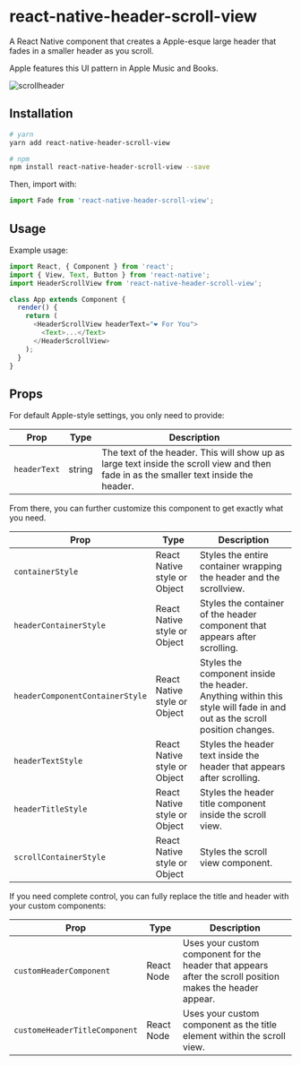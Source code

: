 # react-native-header-scroll-view

A React Native component that creates a Apple-esque large header that fades in a smaller header as you scroll.

Apple features this UI pattern in Apple Music and Books.

![scrollheader](https://user-images.githubusercontent.com/6455018/46266839-15ba4180-c500-11e8-8c6c-df1d6b22e2bb.gif)

## Installation

```bash
# yarn
yarn add react-native-header-scroll-view

# npm
npm install react-native-header-scroll-view --save
```

Then, import with:

```js
import Fade from 'react-native-header-scroll-view';
```

## Usage

Example usage:

```js
import React, { Component } from 'react';
import { View, Text, Button } from 'react-native';
import HeaderScrollView from 'react-native-header-scroll-view';

class App extends Component {
  render() {
    return (
      <HeaderScrollView headerText="❤️ For You">
        <Text>...</Text>
      </HeaderScrollView>
    );
  }
}
```

## Props

For default Apple-style settings, you only need to provide:

| Prop         | Type   | Description                                                                                                                            |
| ------------ | ------ | -------------------------------------------------------------------------------------------------------------------------------------- |
| `headerText` | string | The text of the header. This will show up as large text inside the scroll view and then fade in as the smaller text inside the header. |

From there, you can further customize this component to get exactly what you need.

| Prop                            | Type                         | Description                                                                                                             |
| ------------------------------- | ---------------------------- | ----------------------------------------------------------------------------------------------------------------------- |
| `containerStyle`                | React Native style or Object | Styles the entire container wrapping the header and the scrollview.                                                     |
| `headerContainerStyle`          | React Native style or Object | Styles the container of the header component that appears after scrolling.                                              |
| `headerComponentContainerStyle` | React Native style or Object | Styles the component inside the header. Anything within this style will fade in and out as the scroll position changes. |
| `headerTextStyle`               | React Native style or Object | Styles the header text inside the header that appears after scrolling.                                                  |
| `headerTitleStyle`              | React Native style or Object | Styles the header title component inside the scroll view.                                                               |
| `scrollContainerStyle`          | React Native style or Object | Styles the scroll view component.                                                                                       |

If you need complete control, you can fully replace the title and header with your custom components:

| Prop                          | Type       | Description                                                                                               |
| ----------------------------- | ---------- | --------------------------------------------------------------------------------------------------------- |
| `customHeaderComponent`       | React Node | Uses your custom component for the header that appears after the scroll position makes the header appear. |
| `customeHeaderTitleComponent` | React Node | Uses your custom component as the title element within the scroll view.                                   |
